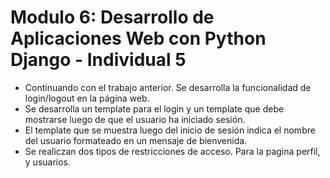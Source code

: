 # Modulo 6: Desarrollo de Aplicaciones Web con Python Django - Individual 5

- Continuando con el trabajo anterior. Se desarrolla la funcionalidad de login/logout en la página web.
- Se desarrolla un template para el login y un template que debe mostrarse luego de que el usuario ha iniciado sesión.
- El template que se muestra luego del inicio de sesión indica el nombre del usuario formateado en un mensaje de bienvenida.
- Se realiczan dos tipos de restricciones de acceso. Para la pagina perfil, y usuarios.
